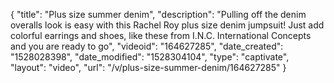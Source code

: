 {
    "title": "Plus size summer denim",
    "description": "Pulling off the denim overalls look is easy with this Rachel Roy plus size denim jumpsuit! Just add colorful earrings and shoes, like these from I.N.C. International Concepts and you are ready to go",
    "videoid": "164627285",
    "date_created": "1528028398",
    "date_modified": "1528304104",
    "type": "captivate",
    "layout": "video",
    "url": "\/v\/plus-size-summer-denim\/164627285"
}